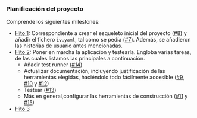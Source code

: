 ### Planificación del proyecto 
Comprende los siguientes milestones: 

- [Hito 1](https://github.com/ElenaMerelo/goFit/milestone/1): Correspondiente a crear el esqueleto inicial del proyecto ([#8](https://github.com/ElenaMerelo/goFit/issues/8)) y añadir el fichero `iv.yaml`, tal como se pedía ([#7](https://github.com/ElenaMerelo/goFit/issues/7)). Además, se añadieron las historias de usuario antes mencionadas.
- [Hito 2](https://github.com/ElenaMerelo/goFit/milestone/2): Poner en marcha la aplicación y testearla. Engloba varias tareas, de las cuales listamos las principales a continuación. 
    - Añadir test runner ([#14](https://github.com/ElenaMerelo/goFit/issues/14))
    - Actualizar documentación, incluyendo justificación de las herramientas elegidas, haciéndolo todo fácilmente accesible ([#9](https://github.com/ElenaMerelo/goFit/issues/9), [#10](https://github.com/ElenaMerelo/goFit/issues/10) y [#12](https://github.com/ElenaMerelo/goFit/issues/12))
    - Testear ([#13](https://github.com/ElenaMerelo/goFit/issues/13))
    - Más en general,configurar las herramientas de construcción ([#11](https://github.com/ElenaMerelo/goFit/issues/11) y [#15](https://github.com/ElenaMerelo/goFit/issues/15))
- [Hito 3](https://github.com/ElenaMerelo/goFit/milestone/3) 